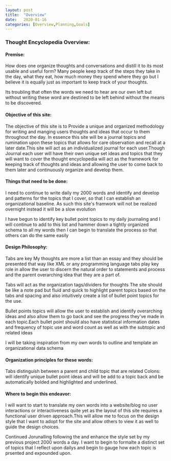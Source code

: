 ```yaml
---
layout: post
title:  "Overview"
date:   2020-01-16 
categories: [Overview,Planning,Goals]
---
```

### Thought Encyclopedia Overview:

#### Premise:
How does one organize thoughts and conversations and distill it to its most usable and useful form? Many people keep track of the steps they take in the day, what they eat, how much money they spend where they go but I believe it is equally just as important to keep track of your thoughts.

Its troubling that often the words we need to hear are our own left but without writing these word are destined to be left behind without the means to be discovered.

#### Objective of this site:

The objective of this site is to Provide a unique and organized methodology for writing and manging users thoughts and ideas that occur to them throughout the day. In essence this site will be a journal topics and rumination upon these topics that allows for care observation and recall at a later date.This site will act as an individualized journal for each user.Though Journal each user will have their own unique set ideas and topics that they will want to cover the thought encyclopedia will act as the framework for keeping track of thoughts and ideas and allowing the user to come back to them later and continuously organize and develop them.
	
#### Things that need to be done: 

I need to continue to write daily my 2000 words and identify and develop and patterns for the topics that I cover, so that I can establish an organizational baseline. As such this site's framwork will not be realized overnight instead it will be a slow evolution

I have begun to identify key bullet point topics to my daily journaling and  I will continue to add to this list and hammer down a tightly organized schema to all my words then I can begin to translate the process so that others can do the same easily

#### Design Philosophy:

Tabs are key My thoughts are more a list than an essay and they should be presented that way
like XML or any programming language tabs play key role in allow the user to discern the natural order to statements and process and the parent overarching idea that they are a part of.
		
Tabs will act as the organization tags/dividers for thoughts
The site should be like a note pad but fluid and quick to highlight parent topics based on the tabs and spacing and also intuitively create a list of bullet point topics for the use.

Bullet points topics will allow the user to establish and identify overarching ideas and also allow them to go back and see the progress they've made in each topic.Each bullet point should also have statistical information dates and frequency of topic use and word count as well as with the subtopic and related ideas
	
I will be taking inspiration from my own words to outline and template an organizational data schema

#### Organization principles for these words:
	
Tabs distinguish between a parent and child topic that are related 
Colons: will identify unique bullet point ideas and will be add to a topic back and be automatically bolded and highlighted and underlined.


#### Where to begin this endeavor:	

I will want to start to translate my own words into a website/blog no user interactions or interactiveness quite yet as the layout of this site requires a functional user driven approach.This will allow me to focus on the design style that I want to adopt for the site and allow others to view it as well to guide the design choices.

Continued Jorunalling following the and enhance the style set by my previous project 2000 words a day. I want to begin to formalte a distinct set of topics that I reflect upon dailys and begin to gauge how each topic is prsented and expounded upon.
	
